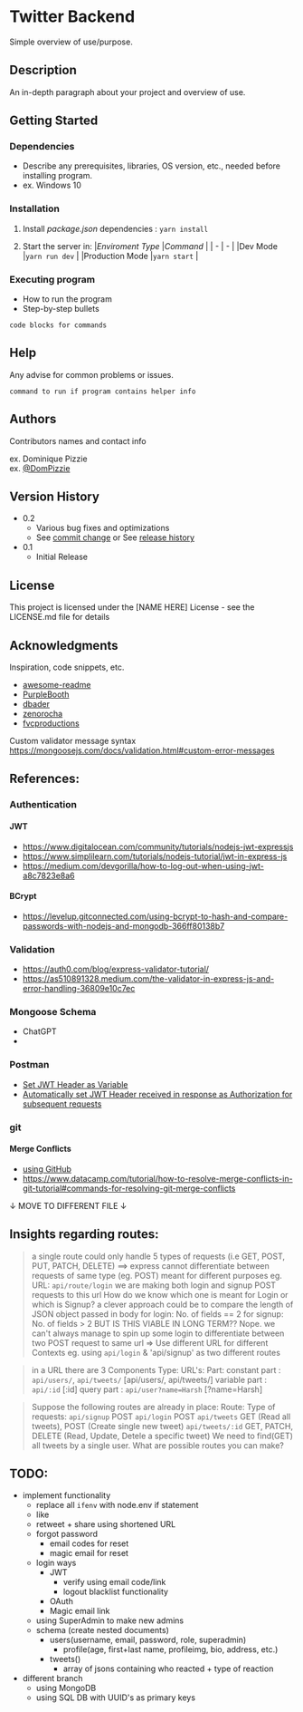 # Twitter Backend

Simple overview of use/purpose.

## Description

An in-depth paragraph about your project and overview of use.

## Getting Started

### Dependencies

* Describe any prerequisites, libraries, OS version, etc., needed before installing program.
* ex. Windows 10

### Installation  

1. Install _package.json_ dependencies : `yarn install`

2. Start the server in:
	|_Enviroment Type_	|_Command_ 		|
	| - 				| - 			|
	|Dev Mode 			|`yarn run dev`	|
	|Production Mode 	|`yarn start` 	|

### Executing program

* How to run the program
* Step-by-step bullets
```
code blocks for commands
```

## Help

Any advise for common problems or issues.
```
command to run if program contains helper info
```

## Authors

Contributors names and contact info

ex. Dominique Pizzie  
ex. [@DomPizzie](https://twitter.com/dompizzie)

## Version History

* 0.2
    * Various bug fixes and optimizations
    * See [commit change]() or See [release history]()
* 0.1
    * Initial Release

## License

This project is licensed under the [NAME HERE] License - see the LICENSE.md file for details

## Acknowledgments

Inspiration, code snippets, etc.
* [awesome-readme](https://github.com/matiassingers/awesome-readme)
* [PurpleBooth](https://gist.github.com/PurpleBooth/109311bb0361f32d87a2)
* [dbader](https://github.com/dbader/readme-template)
* [zenorocha](https://gist.github.com/zenorocha/4526327)
* [fvcproductions](https://gist.github.com/fvcproductions/1bfc2d4aecb01a834b46)

Custom validator message syntax
https://mongoosejs.com/docs/validation.html#custom-error-messages

## References:  

### Authentication
#### JWT  
- https://www.digitalocean.com/community/tutorials/nodejs-jwt-expressjs
- https://www.simplilearn.com/tutorials/nodejs-tutorial/jwt-in-express-js
- https://medium.com/devgorilla/how-to-log-out-when-using-jwt-a8c7823e8a6

#### BCrypt
- https://levelup.gitconnected.com/using-bcrypt-to-hash-and-compare-passwords-with-nodejs-and-mongodb-366ff80138b7

### Validation  
- https://auth0.com/blog/express-validator-tutorial/
- https://as510891328.medium.com/the-validator-in-express-js-and-error-handling-36809e10c7ec

### Mongoose Schema  
- ChatGPT
- 

### Postman  
- [Set JWT Header as Variable](https://stackoverflow.com/questions/42372488/saving-a-postman-header-value-into-a-variable-throughout-requests-in-a-collectio)
- [Automatically set JWT Header received in response as Authorization for subsequent requests](https://community.postman.com/t/how-to-automatically-set-new-tokens-value-as-a-dynamic-variable-and-use-this-variable-in-my-collection-of-requests/19163/4)

### git  
#### Merge Conflicts  
- [using GitHub](https://docs.github.com/en/pull-requests/collaborating-with-pull-requests/addressing-merge-conflicts/resolving-a-merge-conflict-on-github)
- https://www.datacamp.com/tutorial/how-to-resolve-merge-conflicts-in-git-tutorial#commands-for-resolving-git-merge-conflicts


↓ MOVE TO DIFFERENT FILE ↓
## Insights regarding routes:
> a single route could only handle 5 types of requests (i.e GET, POST, PUT, PATCH, DELETE) ==> express cannot differentiate between requests of same type (eg. POST) meant for different purposes
	eg. URL: `api/route/login`
		we are making both login and signup POST requests to this url
			How do we know which one is meant for Login or which is Signup?
				a clever approach could be to compare the length of JSON object passed in body
				for login: No. of fields == 2
				for signup: No. of fields > 2
			BUT IS THIS VIABLE IN LONG TERM??
				Nope.
				we can't always manage to spin up some login to differentiate between two POST request to same url
					=> Use different URL for different Contexts
						eg. using `api/login` & 'api/signup' as two different routes

> in a URL there are 3 Components
	Type:				URL's:							Part:
	constant part :		`api/users/`, `api/tweets/`		[api/users/, api/tweets/]
	variable part : 	`api/:id`						[:id]
	query part 	  :		`api/user?name=Harsh`			[?name=Harsh]

> Suppose the following routes are already in place:
		Route:					Type of requests:
		`api/signup`			POST
		`api/login`				POST
		`api/tweets`			GET (Read all tweets), POST (Create single new tweet)
		`api/tweets/:id`		GET, PATCH, DELETE	(Read, Update, Detele a specific tweet)
	We need to find(GET) all tweets by a single user. What are possible routes you can make?
        

## TODO:
- implement functionality
	- replace all `ifenv` with node.env if statement
	- like
	- retweet + share using shortened URL
	- forgot password
		- email codes for reset
		- magic email for reset
	- login ways
		- JWT
			- verify using email code/link
			- logout blacklist functionality
		- OAuth
		- Magic email link
	- using SuperAdmin to make new admins
	- schema (create nested documents)
		- users(username, email, password, role, superadmin)
			- profile(age, first+last name, profileimg, bio, address, etc.)
		- tweets()
			- array of jsons containing who reacted + type of reaction
- different branch
	- using MongoDB
	- using SQL DB with UUID's as primary keys